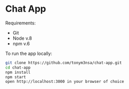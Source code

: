 # Chat App

Requirements:
- Git
- Node v.8
- npm v.6

To run the app locally:


```bash
git clone https://github.com/tonym3nsa/chat-app.git
cd chat-app
npm install
npm start
open http://localhost:3000 in your browser of choice
```
